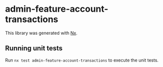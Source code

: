 # admin-feature-account-transactions

This library was generated with [Nx](https://nx.dev).

## Running unit tests

Run `nx test admin-feature-account-transactions` to execute the unit tests.
